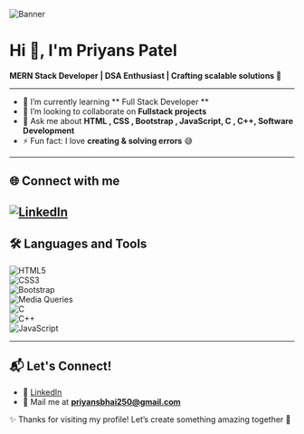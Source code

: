 ![Banner](https://media.beehiiv.com/cdn-cgi/image/fit=scale-down,quality=80,format=auto,onerror=redirect/uploads/asset/file/5239dc62-bab4-4b30-ad69-3c7cce3ab926/adam_bidd_a_pixel_art_style_of_a__20_.png)

# Hi 👋, I'm Priyans Patel  
**MERN Stack Developer | DSA Enthusiast | Crafting scalable solutions 🚀**

---

- 🌱 I’m currently learning ** Full Stack Developer **  
- 👯 I’m looking to collaborate on **Fullstack projects**  
- 💬 Ask me about **HTML , CSS , Bootstrap , JavaScript, C , C++, Software Development**  
- ⚡ Fun fact: I love **creating & solving errors** 😅  

---

## 🌐 Connect with me  
[![LinkedIn](https://img.shields.io/badge/LinkedIn-blue?logo=linkedin&logoColor=white)](https://www.linkedin.com/in/priyans-patel-074342307/) 
---

## 🛠 Languages and Tools
![HTML5](https://img.shields.io/badge/HTML5-E34F26?style=for-the-badge&logo=html5&logoColor=white)  
![CSS3](https://img.shields.io/badge/CSS3-1572B6?style=for-the-badge&logo=css3&logoColor=white)  
![Bootstrap](https://img.shields.io/badge/Bootstrap-563D7C?style=for-the-badge&logo=bootstrap&logoColor=white)  
![Media Queries](https://img.shields.io/badge/Media%20Queries-responsive?style=for-the-badge&logo=css3&logoColor=white)  
![C](https://img.shields.io/badge/C-00599C?style=for-the-badge&logo=c&logoColor=white)  
![C++](https://img.shields.io/badge/C++-00599C?style=for-the-badge&logo=c%2B%2B&logoColor=white)  
![JavaScript](https://img.shields.io/badge/JavaScript-F7DF1E?style=for-the-badge&logo=javascript&logoColor=black)  

---

## 📬 Let's Connect!  
- 💼 [LinkedIn](https://linkedin.com/in/priyanspatel23)  
- 📧 Mail me at **priyansbhai250@gmail.com**  

✨ Thanks for visiting my profile! Let’s create something amazing together 🚀
